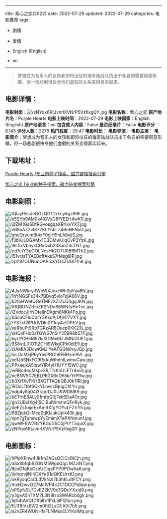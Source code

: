 
---
title: 紫心之恋(2022)
date: 2022-07-29
updated: 2022-07-29
categories: 电影推荐
tags:
- 剧情
- 爱情

- English (English)
- en
---


> 梦想成为音乐人的女孩和即将出征的海军陆战队员出于各自的需要同意形婚，但一场悲剧很快令他们虚假的关系变得真实起来。

## **电影详情**：

**电影封面**：<img src="https://image.tmdb.org/t/p/w200/zNYqx6RtJvnrlXVNrP5VzfixgQY.jpg" alt="/zNYqx6RtJvnrlXVNrP5VzfixgQY.jpg" title="/zNYqx6RtJvnrlXVNrP5VzfixgQY.jpg">
**电影名称**：紫心之恋
**原产地片名**：Purple Hearts
**电影上映时间**：2022-07-29
**电影上映国家**：English (English)
**原产地语言**：en
**包含成人内容**：False
**是否纪录片**：False
**电影评分**：8.145
**评分人数**：2279
**热门程度**：29.47
**电影时长**：
**电影导演**：
**电影主演**：
**电影简介**：梦想成为音乐人的女孩和即将出征的海军陆战队员出于各自的需要同意形婚，但一场悲剧很快令他们虚假的关系变得真实起来。

## **下载地址**：
[Purple Hearts |专业的种子搜索、磁力链接搜索引擎](https://movie.amd794.com:2083/?search=Purple%20Hearts&ordering=&mode=match_phrase&page_size=10&page=1)

[紫心之恋 |专业的种子搜索、磁力链接搜索引擎](https://movie.amd794.com:2083/?search=%E7%B4%AB%E5%BF%83%E4%B9%8B%E6%81%8B&ordering=&mode=match_phrase&page_size=10&page=1)
 

## **电影剧照**：
<img src="https://image.tmdb.org/t/p/original/iQlJyRecJeGGzQGT2rEcyAgz89F.jpg" alt="/iQlJyRecJeGGzQGT2rEcyAgz89F.jpg" title="/iQlJyRecJeGGzQGT2rEcyAgz89F.jpg"><img src="https://image.tmdb.org/t/p/original/k5SYb9AM0x4IGVxG8fYEEH4wK1I.jpg" alt="/k5SYb9AM0x4IGVxG8fYEEH4wK1I.jpg" title="/k5SYb9AM0x4IGVxG8fYEEH4wK1I.jpg"><img src="https://image.tmdb.org/t/p/original/jdZM1Gs6DtRGvosgqaXRrIkvYX7.jpg" alt="/jdZM1Gs6DtRGvosgqaXRrIkvYX7.jpg" title="/jdZM1Gs6DtRGvosgqaXRrIkvYX7.jpg"><img src="https://image.tmdb.org/t/p/original/n68oAZZvI87ZKLYnbLZ46nHENxO.jpg" alt="/n68oAZZvI87ZKLYnbLZ46nHENxO.jpg" title="/n68oAZZvI87ZKLYnbLZ46nHENxO.jpg"><img src="https://image.tmdb.org/t/p/original/gheQryumBi4xF0giH9nLfdjvjjS.jpg" alt="/gheQryumBi4xF0giH9nLfdjvjjS.jpg" title="/gheQryumBi4xF0giH9nLfdjvjjS.jpg"><img src="https://image.tmdb.org/t/p/original/f3bVJLOGAMx1D3OMwUIqCvP3YzK.jpg" alt="/f3bVJLOGAMx1D3OMwUIqCvP3YzK.jpg" title="/f3bVJLOGAMx1D3OMwUIqCvP3YzK.jpg"><img src="https://image.tmdb.org/t/p/original/i9L5xVbnyxCRvQxb23XaoZ3cTNT.jpg" alt="/i9L5xVbnyxCRvQxb23XaoZ3cTNT.jpg" title="/i9L5xVbnyxCRvQxb23XaoZ3cTNT.jpg"><img src="https://image.tmdb.org/t/p/original/ed7etY3pOOLNcsHk2G7U0B6MTh2.jpg" alt="/ed7etY3pOOLNcsHk2G7U0B6MTh2.jpg" title="/ed7etY3pOOLNcsHk2G7U0B6MTh2.jpg"><img src="https://image.tmdb.org/t/p/original/l51vcisTYAEBcffAksS7rMsgI8P.jpg" alt="/l51vcisTYAEBcffAksS7rMsgI8P.jpg" title="/l51vcisTYAEBcffAksS7rMsgI8P.jpg"><img src="https://image.tmdb.org/t/p/original/zpY97OUNunOAPIxXYO4ZUGl7fnK.jpg" alt="/zpY97OUNunOAPIxXYO4ZUGl7fnK.jpg" title="/zpY97OUNunOAPIxXYO4ZUGl7fnK.jpg">

## **电影海报**：
<img src="https://image.tmdb.org/t/p/original/4JyNWkryifWbWXJyxcWh3pVya6N.jpg" alt="/4JyNWkryifWbWXJyxcWh3pVya6N.jpg" title="/4JyNWkryifWbWXJyxcWh3pVya6N.jpg"><img src="https://image.tmdb.org/t/p/original/1hYNGSFs34x7BBvq5vIoTdjA66V.jpg" alt="/1hYNGSFs34x7BBvq5vIoTdjA66V.jpg" title="/1hYNGSFs34x7BBvq5vIoTdjA66V.jpg"><img src="https://image.tmdb.org/t/p/original/b2foHWetQGeTMFvXZrZcQ3gqJKN.jpg" alt="/b2foHWetQGeTMFvXZrZcQ3gqJKN.jpg" title="/b2foHWetQGeTMFvXZrZcQ3gqJKN.jpg"><img src="https://image.tmdb.org/t/p/original/tRQBUNZrFoZK2NDu68WNfyHvTvc.jpg" alt="/tRQBUNZrFoZK2NDu68WNfyHvTvc.jpg" title="/tRQBUNZrFoZK2NDu68WNfyHvTvc.jpg"><img src="https://image.tmdb.org/t/p/original/l2VdccJIrNOteIinDXgm8NKk4Fq.jpg" alt="/l2VdccJIrNOteIinDXgm8NKk4Fq.jpg" title="/l2VdccJIrNOteIinDXgm8NKk4Fq.jpg"><img src="https://image.tmdb.org/t/p/original/6ScaCFluCorY3KxdAjOfjH17VXY.jpg" alt="/6ScaCFluCorY3KxdAjOfjH17VXY.jpg" title="/6ScaCFluCorY3KxdAjOfjH17VXY.jpg"><img src="https://image.tmdb.org/t/p/original/rYS7xt2lPUdVDIc0Y1uy4zIOPEV.jpg" alt="/rYS7xt2lPUdVDIc0Y1uy4zIOPEV.jpg" title="/rYS7xt2lPUdVDIc0Y1uy4zIOPEV.jpg"><img src="https://image.tmdb.org/t/p/original/yeRbuPt9Rb7GRzAR8Ouep0KK23L.jpg" alt="/yeRbuPt9Rb7GRzAR8Ouep0KK23L.jpg" title="/yeRbuPt9Rb7GRzAR8Ouep0KK23L.jpg"><img src="https://image.tmdb.org/t/p/original/xHQxFHd0sTGWG7nSlY25BR8b57F.jpg" alt="/xHQxFHd0sTGWG7nSlY25BR8b57F.jpg" title="/xHQxFHd0sTGWG7nSlY25BR8b57F.jpg"><img src="https://image.tmdb.org/t/p/original/byLPCHeM57kJ3GMx6IZJMNiOUEf.jpg" alt="/byLPCHeM57kJ3GMx6IZJMNiOUEf.jpg" title="/byLPCHeM57kJ3GMx6IZJMNiOUEf.jpg"><img src="https://image.tmdb.org/t/p/original/9S8vtL31OTtZCHi9WkgCPk0diE9.jpg" alt="/9S8vtL31OTtZCHi9WkgCPk0diE9.jpg" title="/9S8vtL31OTtZCHi9WkgCPk0diE9.jpg"><img src="https://image.tmdb.org/t/p/original/clAMlA3DcwKMJIYeAFGGN0vyJQp.jpg" alt="/clAMlA3DcwKMJIYeAFGGN0vyJQp.jpg" title="/clAMlA3DcwKMJIYeAFGGN0vyJQp.jpg"><img src="https://image.tmdb.org/t/p/original/luLOcMEjP6yYiwPBOh9FBHxm9VL.jpg" alt="/luLOcMEjP6yYiwPBOh9FBHxm9VL.jpg" title="/luLOcMEjP6yYiwPBOh9FBHxm9VL.jpg"><img src="https://image.tmdb.org/t/p/original/xdfJbSNxFG9RxAuWhdnlLwmuCaw.jpg" alt="/xdfJbSNxFG9RxAuWhdnlLwmuCaw.jpg" title="/xdfJbSNxFG9RxAuWhdnlLwmuCaw.jpg"><img src="https://image.tmdb.org/t/p/original/PPxaejkA5lqwYlR4yH1UYY15WC.jpg" alt="/PPxaejkA5lqwYlR4yH1UYY15WC.jpg" title="/PPxaejkA5lqwYlR4yH1UYY15WC.jpg"><img src="https://image.tmdb.org/t/p/original/wRBo4oqMkpv2RjTNKnULFTr4w3j.jpg" alt="/wRBo4oqMkpv2RjTNKnULFTr4w3j.jpg" title="/wRBo4oqMkpv2RjTNKnULFTr4w3j.jpg"><img src="https://image.tmdb.org/t/p/original/ncBNV5G7EBLPK2X6cO55krYrPRw.jpg" alt="/ncBNV5G7EBLPK2X6cO55krYrPRw.jpg" title="/ncBNV5G7EBLPK2X6cO55krYrPRw.jpg"><img src="https://image.tmdb.org/t/p/original/b3XrfXvFKHBXQTTAQbQBJ0k11Rl.jpg" alt="/b3XrfXvFKHBXQTTAQbQBJ0k11Rl.jpg" title="/b3XrfXvFKHBXQTTAQbQBJ0k11Rl.jpg"><img src="https://image.tmdb.org/t/p/original/lROoLTtbt6QkYLnvccBpigCf4Yn.jpg" alt="/lROoLTtbt6QkYLnvccBpigCf4Yn.jpg" title="/lROoLTtbt6QkYLnvccBpigCf4Yn.jpg"><img src="https://image.tmdb.org/t/p/original/ndp4yIfg04i3raprDJ0UKWD8IK9.jpg" alt="/ndp4yIfg04i3raprDJ0UKWD8IK9.jpg" title="/ndp4yIfg04i3raprDJ0UKWD8IK9.jpg"><img src="https://image.tmdb.org/t/p/original/bETrhE8ALy0fmfpG0j7ek6Da4Or.jpg" alt="/bETrhE8ALy0fmfpG0j7ek6Da4Or.jpg" title="/bETrhE8ALy0fmfpG0j7ek6Da4Or.jpg"><img src="https://image.tmdb.org/t/p/original/gn3UBxIXg4j5CIBulWmzmQFnRyk.jpg" alt="/gn3UBxIXg4j5CIBulWmzmQFnRyk.jpg" title="/gn3UBxIXg4j5CIBulWmzmQFnRyk.jpg"><img src="https://image.tmdb.org/t/p/original/deFZs1mjeExAmRXfgYOYuLFZVYh.jpg" alt="/deFZs1mjeExAmRXfgYOYuLFZVYh.jpg" title="/deFZs1mjeExAmRXfgYOYuLFZVYh.jpg"><img src="https://image.tmdb.org/t/p/original/6BZjqkQiIMceZtjKIJukUplk40k.jpg" alt="/6BZjqkQiIMceZtjKIJukUplk40k.jpg" title="/6BZjqkQiIMceZtjKIJukUplk40k.jpg"><img src="https://image.tmdb.org/t/p/original/vpn7gTphswpYyEmimXTePXNmunf.jpg" alt="/vpn7gTphswpYyEmimXTePXNmunf.jpg" title="/vpn7gTphswpYyEmimXTePXNmunf.jpg"><img src="https://image.tmdb.org/t/p/original/qwWF6W7B2YBGoG5C0jPtYT5quiX.jpg" alt="/qwWF6W7B2YBGoG5C0jPtYT5quiX.jpg" title="/qwWF6W7B2YBGoG5C0jPtYT5quiX.jpg"><img src="https://image.tmdb.org/t/p/original/zNYqx6RtJvnrlXVNrP5VzfixgQY.jpg" alt="/zNYqx6RtJvnrlXVNrP5VzfixgQY.jpg" title="/zNYqx6RtJvnrlXVNrP5VzfixgQY.jpg">

## **电影图标**：
<img src="https://image.tmdb.org/t/p/original/hPIpXRnw4Jk1m3hQsQClCcBiCjh.png" alt="/hPIpXRnw4Jk1m3hQsQClCcBiCjh.png" title="/hPIpXRnw4Jk1m3hQsQClCcBiCjh.png"><img src="https://image.tmdb.org/t/p/original/aSxSbfqb6ZGNM5WgxQtgLMZziN7.png" alt="/aSxSbfqb6ZGNM5WgxQtgLMZziN7.png" title="/aSxSbfqb6ZGNM5WgxQtgLMZziN7.png"><img src="https://image.tmdb.org/t/p/original/8jIoD1qKxCseUCjqaPYP0POwha6.png" alt="/8jIoD1qKxCseUCjqaPYP0POwha6.png" title="/8jIoD1qKxCseUCjqaPYP0POwha6.png"><img src="https://image.tmdb.org/t/p/original/jIdhqrvjlNlKOXYe61dQKEUrxKI.png" alt="/jIdhqrvjlNlKOXYe61dQKEUrxKI.png" title="/jIdhqrvjlNlKOXYe61dQKEUrxKI.png"><img src="https://image.tmdb.org/t/p/original/okRyoqCaCLdVkNzI7b3h6LdtFCY.png" alt="/okRyoqCaCLdVkNzI7b3h6LdtFCY.png" title="/okRyoqCaCLdVkNzI7b3h6LdtFCY.png"><img src="https://image.tmdb.org/t/p/original/mxH2wvO27McIVP4c2C1OCCPdIqw.png" alt="/mxH2wvO27McIVP4c2C1OCCPdIqw.png" title="/mxH2wvO27McIVP4c2C1OCCPdIqw.png"><img src="https://image.tmdb.org/t/p/original/xPSpNSU1DvEZ2KV9xTQDuYXxid9.png" alt="/xPSpNSU1DvEZ2KV9xTQDuYXxid9.png" title="/xPSpNSU1DvEZ2KV9xTQDuYXxid9.png"><img src="https://image.tmdb.org/t/p/original/y3gkA5nTXM7L3N8lsoSWARcbqgk.png" alt="/y3gkA5nTXM7L3N8lsoSWARcbqgk.png" title="/y3gkA5nTXM7L3N8lsoSWARcbqgk.png"><img src="https://image.tmdb.org/t/p/original/hjN4tAVQfDffalfx1PxL5lFQ1on.png" alt="/hjN4tAVQfDffalfx1PxL5lFQ1on.png" title="/hjN4tAVQfDffalfx1PxL5lFQ1on.png"><img src="https://image.tmdb.org/t/p/original/fU31hVz8W2m0fti3LsG1jA0t7b5.png" alt="/fU31hVz8W2m0fti3LsG1jA0t7b5.png" title="/fU31hVz8W2m0fti3LsG1jA0t7b5.png"><img src="https://image.tmdb.org/t/p/original/a2vZR4WUNHfsFLNMssELYlKolMq.png" alt="/a2vZR4WUNHfsFLNMssELYlKolMq.png" title="/a2vZR4WUNHfsFLNMssELYlKolMq.png">
